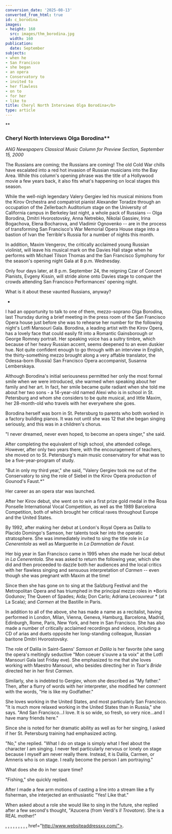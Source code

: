 ```yaml
---
conversion_date: '2025-08-13'
converted_from_html: true
id: c_borodina
images:
- height: 160
  src: images/thm_borodina.jpg
  width: 160
publication:
  date: September
subjects:
- when he
- San Francisco
- she began
- an opera
- Conservatory to
- invited to
- her flawless
- on to
- for her
- like to
title: Cheryl North Interviews Olga Borodina</b>
type: article
---
```


**

### Cheryl North Interviews Olga Borodina**

*ANG Newspapers Classical Music
 Column for Preview Section, September 15, 2000*

The Russians are coming; the Russians are coming! The old Cold War chills have escalated into a red hot invasion of Russian musicians into the Bay Area. While this column's opening phrase was the title of a Hollywood movie a few years back, it also fits what's happening on local stages this season.

While the well-nigh legendary Valery Gergiev led his musical minions from the Kirov Orchestra and compatriot pianist Alexander Toradze through an occupation of the Zellerbach Auditorium stage on the University of California campus in Berkeley last night, a whole pack of Russians -- Olga Borodina, Dmitri Hvorostovsky, Anna Netrebko, Nikolai Gassiev, Irina Bogachova, Elena Bocharova, and Vladimir Ognovenko -- are in the process of transforming San Francisco's War Memorial Opera House stage into a bastion of Ivan the Terrible's Russia for a number of nights this month.

In addition, Maxim Vengerov, the critically acclaimed young Russian violinist, will leave his musical mark on the Davies Hall stage when he performs with Michael Tilson Thomas and the San Francisco Symphony for the season's opening night Gala at 8 p.m. Wednesday.

Only four days later, at 8 p.m. September 24, the reigning Czar of Concert Pianists, Evgeny Kissin, will stride alone onto Davies stage to conquer the crowds attending San Francisco Performances' opening night.

What is it about these vaunted Russians, anyway?

*

I had an opportunity to talk to one of them, mezzo-soprano Olga Borodina, last Thursday during a brief meeting in the press room of the San Francisco Opera house just before she was to rehearse her number for the following night's Lotfi Mansouri Gala. Borodina, a leading artist with the Kirov Opera, has a lovely face that could easily fit into a Romantic Gainsborough or George Romney portrait. Her speaking voice has a sultry timbre, which because of her heavy Russian accent, seems deepened to an even duskier hue. Not quite confident enough to go through with an interview in English, the thirty-something mezzo brought along a very affable translator, the Odessa-born (Russia) San Francisco Opera accompanist, Susanna Lemberskaya.

Although Borodina's initial seriousness permitted her only the most formal smile when we were introduced, she warmed when speaking about her family and her art. In fact, her smile became quite radiant when she told me about her two sons - a 14-year-old named Alexi who is in school in St. Petersburg and whom she considers to be quite musical, and little Maxim, her 28-month-old who travels with her everywhere she goes.

Borodina herself was born in St. Petersburg to parents who both worked in a factory building pianos. It was not until she was 12 that she began singing seriously, and this was in a children's chorus.

"I never dreamed, never even hoped, to become an opera singer," she said.

After completing the equivalent of high school, she attended college. However, after only two years there, with the encouragement of teachers, she moved on to St. Petersburg's main music conservatory for what was to be a five-year-program of study.

"But in only my third year," she said, "Valery Gergiev took me out of the Conservatory to sing the role of Siebel in the Kirov Opera production of Gounod's Faust.*"

Her career as an opera star was launched.

After her Kirov debut, she went on to win a first prize gold medal in the Rosa Ponselle International Vocal Competition, as well as the 1989 Barcelona Competition, both of which brought her critical raves throughout Europe and the United States.

By 1992, after making her debut at London's Royal Opera as Dalila to Placido Domingo's Samson, her talents took her into the operatic stratosphere. She was immediately invited to sing the title role in *La Cenerentola* as well as Marguerite in *La Damnation de Faust.*

Her big year in San Francisco came in 1995 when she made her local debut in *La Cenerentola*. She was asked to return the following year, which she did and then proceeded to dazzle both her audiences and the local critics with her flawless singing and sensuous interpretation of *Carmen* -- even though she was pregnant with Maxim at the time!

Since then she has gone on to sing at the Salzburg Festival and the Metropolitan Opera and has triumphed in the principal mezzo roles in *Boris Godunov; The Queen of Spades; Aida; Don Carlo; Adriana Lecouvreur * (at La Scala); and *Carmen* at the Bastille in Paris.

In addition to all of the above, she has made a name as a recitalist, having performed in London, Milan, Vienna, Geneva, Hamburg, Barcelona, Madrid, Edinburgh, Rome, Paris, New York, and here in San Francisco. She has also made a number of critically acclaimed recordings and videos, including a CD of arias and duets opposite her long-standing colleague, Russian baritone Dmitri Hvorostovsky.

The role of Dalila in Saint-Saens' *Samson et Dalila* is her favorite (she sang the opera's meltingly seductive "Mon coeuer s'ouvre a ta voix" at the Lotfi Mansouri Gala last Friday eve). She emphasized to me that she loves working with Maestro Mansouri, who besides directing her in *Tsar's Bride* directed her in her first *Carmen*.

Similarly, she is indebted to Gergiev, whom she described as "My father." Then, after a flurry of words with her interpreter, she modified her comment with the words, "He is like my Godfather."

She loves working in the United States, and most particularly San Francisco. "It is much more relaxed working in the United States than in Russia," she says. "And San Francisco...I love. It is so wide, so fresh, so very nice...and I have many friends here."

Since she is noted for her dramatic ability as well as for her singing, I asked if her St. Petersburg training had emphasized acting.

"No," she replied. "What I do on stage is simply what I feel about the character I am singing. I never feel particularly nervous or lonely on stage because I myself am never really there. Instead, it is Dalila, Carmen, or Amneris who is on stage. I really become the person I am portraying."

What does she do in her spare time?

"Fishing," she quickly replied.

After I made a few arm motions of casting a line into a stream like a fly fisherman, she interjected an enthusiastic "Yes! Like that."

When asked about a role she would like to sing in the future, she replied after a few second's thought, "Azucena (from Verdi's *Il Trovatore*). She is a REAL mother!"

[.](http://www.dunningmarketing.com/) [.](http://www.witnessamerica.com/) [.](http://www.witnessamerica.com/camcorders) [.](http://www.ksql.com/) [.](http://www.ascendaviation.com/)
[.](http://www.echovalleysupply.com/) [.](http://www.northworks.net/) [.](http://www.attainia.com/)
[.](http://www.briandunning.com/)
href="http://www.websiteaddressxx.com/">.